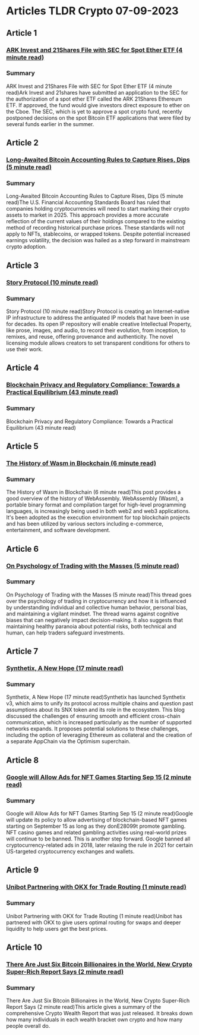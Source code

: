 # Articles TLDR Crypto 07-09-2023

## Article 1
### [ARK Invest and 21Shares File with SEC for Spot Ether ETF (4 minute read)](https://tldr.tech)
### Summary 
 ARK Invest and 21Shares File with SEC for Spot Ether ETF (4 minute read)Ark Invest and 21shares have submitted an application to the SEC for the authorization of a spot ether ETF called the ARK 21Shares Ethereum ETF. If approved, the fund would give investors direct exposure to ether on the Cboe. The SEC, which is yet to approve a spot crypto fund, recently postponed decisions on the spot Bitcoin ETF applications that were filed by several funds earlier in the summer.

## Article 2
### [Long-Awaited Bitcoin Accounting Rules to Capture Rises, Dips (5 minute read)](https://tldr.tech)
### Summary 
 Long-Awaited Bitcoin Accounting Rules to Capture Rises, Dips (5 minute read)The U.S. Financial Accounting Standards Board has ruled that companies holding cryptocurrencies will need to start marking their crypto assets to market in 2025. This approach provides a more accurate reflection of the current values of their holdings compared to the existing method of recording historical purchase prices. These standards will not apply to NFTs, stablecoins, or wrapped tokens. Despite potential increased earnings volatility, the decision was hailed as a step forward in mainstream crypto adoption.

## Article 3
### [Story Protocol (10 minute read)](https://tldr.tech)
### Summary 
 Story Protocol (10 minute read)Story Protocol is creating an Internet-native IP infrastructure to address the antiquated IP models that have been in use for decades. Its open IP repository will enable creative Intellectual Property, like prose, images, and audio, to record their evolution, from inception, to remixes, and reuse, offering provenance and authenticity. The novel licensing module allows creators to set transparent conditions for others to use their work.

## Article 4
### [Blockchain Privacy and Regulatory Compliance: Towards a Practical Equilibrium (43 minute read)](https://tldr.tech)
### Summary 
 Blockchain Privacy and Regulatory Compliance: Towards a Practical Equilibrium (43 minute read)

## Article 5
### [The History of Wasm in Blockchain (6 minute read)](https://tldr.tech)
### Summary 
 The History of Wasm in Blockchain (6 minute read)This post provides a good overview of the history of WebAssembly. WebAssembly (Wasm), a portable binary format and compilation target for high-level programming languages, is increasingly being used in both web2 and web3 applications. It's been adopted as the execution environment for top blockchain projects and has been utilized by various sectors including e-commerce, entertainment, and software development.

## Article 6
### [On Psychology of Trading with the Masses (5 minute read)](https://tldr.tech)
### Summary 
 On Psychology of Trading with the Masses (5 minute read)This thread goes over the psychology of trading in cryptocurrency and how it is influenced by understanding individual and collective human behavior, personal bias, and maintaining a vigilant mindset. The thread warns against cognitive biases that can negatively impact decision-making. It also suggests that maintaining healthy paranoia about potential risks, both technical and human, can help traders safeguard investments.

## Article 7
### [Synthetix, A New Hope (17 minute read)](https://tldr.tech)
### Summary 
 Synthetix, A New Hope (17 minute read)Synthetix has launched Synthetix v3, which aims to unify its protocol across multiple chains and question past assumptions about its SNX token and its role in the ecosystem. This blog discussed the challenges of ensuring smooth and efficient cross-chain communication, which is increased particularly as the number of supported networks expands. It proposes potential solutions to these challenges, including the option of leveraging Ethereum as collateral and the creation of a separate AppChain via the Optimism superchain.

## Article 8
### [Google will Allow Ads for NFT Games Starting Sep 15 (2 minute read)](https://tldr.tech)
### Summary 
 Google will Allow Ads for NFT Games Starting Sep 15 (2 minute read)Google will update its policy to allow advertising of blockchain-based NFT games starting on September 15 as long as they donE28099t promote gambling. NFT casino games and related gambling activities using real-world prizes will continue to be banned. This is another step forward. Google banned all cryptocurrency-related ads in 2018, later relaxing the rule in 2021 for certain US-targeted cryptocurrency exchanges and wallets.

## Article 9
### [Unibot Partnering with OKX for Trade Routing (1 minute read)](https://tldr.tech)
### Summary 
 Unibot Partnering with OKX for Trade Routing (1 minute read)Unibot has partnered with OKX to give users optimal routing for swaps and deeper liquidity to help users get the best prices.

## Article 10
### [There Are Just Six Bitcoin Billionaires in the World, New Crypto Super-Rich Report Says (2 minute read)](https://tldr.tech)
### Summary 
 There Are Just Six Bitcoin Billionaires in the World, New Crypto Super-Rich Report Says (2 minute read)This article gives a summary of the comprehensive Crypto Wealth Report that was just released. It breaks down how many individuals in each wealth bracket own crypto and how many people overall do.

